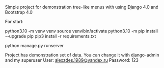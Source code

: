 Simple project for demonstration tree-like menus with using Django 4.0 and Bootstrap 4.0

For start:

python3.10 -m venv venv
source venv/bin/activate
python3.10 -m pip install --upgrade pip
pip3 install -r requirements.txt

python manage.py runserver


Project has demonstration set of data. You can change it with django-admin and my superuser
User: alexzdes.1989@yandex.ru
Password: 123
